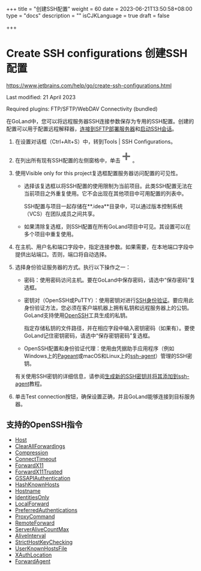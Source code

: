+++
title = "创建SSH配置"
weight = 60
date = 2023-06-21T13:50:58+08:00
type = "docs"
description = ""
isCJKLanguage = true
draft = false

+++
# Create SSH configurations﻿ 创建SSH配置

https://www.jetbrains.com/help/go/create-ssh-configurations.html

Last modified: 21 April 2023

Required plugins: FTP/SFTP/WebDAV Connectivity (bundled)



​	在GoLand中，您可以将远程服务器SSH连接参数保存为专用的SSH配置。创建的配置可以用于配置远程解释器，[连接到SFTP部署服务器](https://www.jetbrains.com/help/go/creating-a-remote-server-configuration.html)和[启动SSH会话](https://www.jetbrains.com/help/go/running-ssh-terminal.html)。

1. 在设置对话框（Ctrl+Alt+S）中，转到Tools | SSH Configurations。

3. 在列出所有现有SSH配置的左侧窗格中，单击![Add item](CreateSSHConfigurations_img/app.general.add.svg)。

3. 使用Visible only for this project复选框配置服务器访问配置的可见性。

   - 选择该复选框以将SSH配置的使用限制为当前项目。此类SSH配置无法在当前项目之外重复使用。它不会出现在其他项目中可用配置的列表中。

     SSH配置与项目一起存储在**.idea**目录中，可以通过版本控制系统（VCS）在团队成员之间共享。

     

   - 如果清除复选框，则SSH配置在所有GoLand项目中可见。其设置可以在多个项目中重复使用。

6. 在主机、用户名和端口字段中，指定连接参数。如果需要，在本地端口字段中提供出站端口。否则，端口将自动选择。

5. 选择身份验证服务器的方式。执行以下操作之一：

   - 密码：使用密码访问主机。要在GoLand中保存密码，请选中“保存密码”复选框。

   - 密钥对（OpenSSH或PuTTY）：使用密钥对进行[SSH身份验证](https://www.ssh.com/)。要应用此身份验证方法，您必须在客户端机器上拥有私钥和远程服务器上的公钥。GoLand支持使用[OpenSSH](https://www.openssh.com/)工具生成的私钥。

     指定存储私钥的文件路径，并在相应字段中输入密钥密码（如果有）。要使GoLand记住密钥密码，请选中“保存密钥密码”复选框。

   - OpenSSH配置和身份验证代理：使用由凭据助手应用程序（例如Windows上的[Pageant](https://the.earth.li/~sgtatham/putty/0.70/htmldoc/Chapter9.html#pageant)或macOS和Linux上的[ssh-agent](https://en.wikipedia.org/wiki/Ssh-agent)）管理的SSH密钥。

   有关使用SSH密钥的详细信息，请参阅[生成新的SSH密钥并将其添加到ssh-agent](https://help.github.com/articles/generating-a-new-ssh-key-and-adding-it-to-the-ssh-agent/)教程。

10. 单击Test connection按钮，确保设置正确，并且GoLand能够连接到目标服务器。



## 支持的OpenSSH指令

- [Host](https://man.openbsd.org/ssh_config#Host)
- [ClearAllForwardings](https://man.openbsd.org/ssh_config#ClearAllForwardings)
- [Compression](https://man.openbsd.org/ssh_config#Compression)
- [ConnectTimeout](https://man.openbsd.org/ssh_config#ConnectTimeout)
- [ForwardX11](https://man.openbsd.org/ssh_config#ForwardX11)
- [ForwardX11Trusted](https://man.openbsd.org/ssh_config#ForwardX11Trusted)
- [GSSAPIAuthentication](https://man.openbsd.org/ssh_config#GSSAPIAuthentication)
- [HashKnownHosts](https://man.openbsd.org/ssh_config#HashKnownHosts)
- [Hostname](https://man.openbsd.org/ssh_config#Hostname)
- [IdentitiesOnly](https://man.openbsd.org/ssh_config#IdentitiesOnly)
- [LocalForward](https://man.openbsd.org/ssh_config#LocalForward)
- [PreferredAuthentications](https://man.openbsd.org/ssh_config#PreferredAuthentications)
- [ProxyCommand](https://man.openbsd.org/ssh_config#ProxyCommand)
- [RemoteForward](https://man.openbsd.org/ssh_config#RemoteForward)
- [ServerAliveCountMax](https://man.openbsd.org/ssh_config#ServerAliveCountMax)
- [AliveInterval](https://man.openbsd.org/ssh_config#ServerAliveInterval)
- [StrictHostKeyChecking](https://man.openbsd.org/ssh_config#StrictHostKeyChecking)
- [UserKnownHostsFile](https://man.openbsd.org/ssh_config#UserKnownHostsFile)
- [XAuthLocation](https://man.openbsd.org/ssh_config#XAuthLocation)
- [ForwardAgent](https://man.openbsd.org/ssh_config#ForwardAgent)
